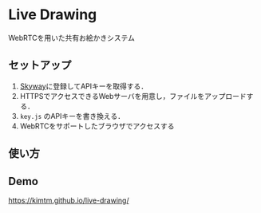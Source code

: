 # Live Drawing
WebRTCを用いた共有お絵かきシステム

## セットアップ
  1. [Skyway](https://webrtc.ecl.ntt.com/)に登録してAPIキーを取得する．
  2. HTTPSでアクセスできるWebサーバを用意し，ファイルをアップロードする．
  3. `key.js` のAPIキーを書き換える．
  3. WebRTCをサポートしたブラウザでアクセスする
  
## 使い方


## Demo
  https://kimtm.github.io/live-drawing/
